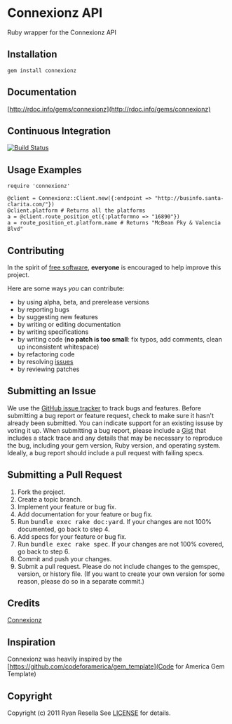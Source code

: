# Connexionz API

Ruby wrapper for the Connexionz API 

Installation
------------
    gem install connexionz

Documentation
-------------
[http://rdoc.info/gems/connexionz](http://rdoc.info/gems/connexionz)

Continuous Integration
----------------------
[![Build Status](http://travis-ci.org/ryanatwork/connexionz.png)](http://travis-ci.org/ryanatwork/connexionz)

Usage Examples
--------------
    require 'connexionz'

    @client = Connexionz::Client.new({:endpoint => "http://businfo.santa-clarita.com/"})
    @client.platform # Returns all the platforms
    a = @client.route_position_et({:platformno => "16890"})
	a = route_position_et.platform.name # Returns "McBean Pky & Valencia Blvd"

Contributing
------------
In the spirit of [free software](http://www.fsf.org/licensing/essays/free-sw.html), **everyone** is encouraged to help improve this project.

Here are some ways *you* can contribute:

* by using alpha, beta, and prerelease versions
* by reporting bugs
* by suggesting new features
* by writing or editing documentation
* by writing specifications
* by writing code (**no patch is too small**: fix typos, add comments, clean up inconsistent whitespace)
* by refactoring code
* by resolving [issues](https://github.com/ryanatwork/connexionz/issues)
* by reviewing patches


Submitting an Issue
-------------------
We use the [GitHub issue tracker](https://github.com/ryanatwork/connexionz/issues)
to track bugs and features. Before submitting a bug report or feature request,
check to make sure it hasn't already been submitted. You can indicate support
for an existing issuse by voting it up. When submitting a bug report, please
include a [Gist](https://gist.github.com/) that includes a stack trace and any
details that may be necessary to reproduce the bug, including your gem version,
Ruby version, and operating system. Ideally, a bug report should include a pull
request with failing specs.

Submitting a Pull Request
-------------------------
1. Fork the project.
2. Create a topic branch.
3. Implement your feature or bug fix.
4. Add documentation for your feature or bug fix.
5. Run <tt>bundle exec rake doc:yard</tt>. If your changes are not 100% documented, go back to step 4.
6. Add specs for your feature or bug fix.
7. Run <tt>bundle exec rake spec</tt>. If your changes are not 100% covered, go back to step 6.
8. Commit and push your changes.
9. Submit a pull request. Please do not include changes to the gemspec, version, or history file. (If you want to create your own version for some reason, please do so in a separate commit.)

Credits
-------
[Connexionz](http://www.connexionz.co.nz/) 

Inspiration
-----------
Connexionz was heavily inspired by the [https://github.com/codeforamerica/gem_template](Code for America Gem Template)

Copyright
---------
Copyright (c) 2011 Ryan Resella
See [LICENSE](https://github.com/ryanatwork/connexionz/blob/master/LICENSE) for details.